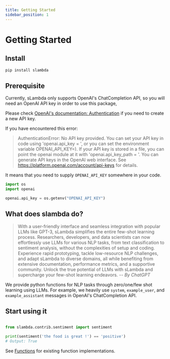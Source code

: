 ```yaml
---
title: Getting Started
sidebar_position: 1
---
```


# Getting Started

## Install

```bash
pip install slambda
```

## Prerequisite

Currently, sLambda only supports OpenAI's ChatCompletion API, so you will need an OpenAI API key in order to use this
package,

Please check [OpenAI's documentation: Authentication](https://platform.openai.com/docs/api-reference/authentication) if
you need to create a new API key.

If you have encountered this error:
> AuthenticationError: No API key provided. You can set your API key in code using 'openai.api_key = <API-KEY>', or you can set the environment variable OPENAI_API_KEY=<API-KEY>). If your API key is stored in a file, you can point the openai module at it with 'openai.api_key_path = <PATH>'. You can generate API keys in the OpenAI web interface. See https://platform.openai.com/account/api-keys for details.

It means that you need to supply `OPENAI_API_KEY` somewhere in your code. 

```python
import os
import openai

openai.api_key = os.getenv("OPENAI_API_KEY")

```

## What does slambda do?

> With a user-friendly interface and seamless integration with popular LLMs like GPT-3, sLambda simplifies the entire
> few-shot learning process. Researchers, developers, and data scientists can now effortlessly use LLMs for various NLP
> tasks, from text classification to sentiment analysis, without the complexities of setup and coding. Experience rapid
> prototyping, tackle low-resource NLP challenges, and adapt sLambda to diverse domains, all while benefiting from
> extensive documentation, performance metrics, and a supportive community. Unlock the true potential of LLMs with sLambda
> and supercharge your few-shot learning endeavors.
> -- <cite>By ChatGPT</cite>
>

We provide python functions for NLP tasks through zero/one/few shot learning using LLMs. For example, we heavily
use `system`, `example_user`, and `example_assistant` messages in OpenAI's ChatCompletion API.

## Start using it

```py

from slambda.contrib.sentiment import sentiment

print(sentiment('the food is great !') == 'positive')
# Output: True
```

See [Functions](/docs/category/functions) for existing function implementations.


